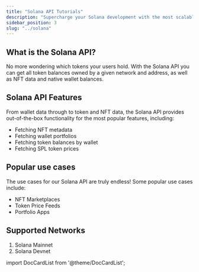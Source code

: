 ```yaml
---
title: "Solana API Tutorials"
description: "Supercharge your Solana development with the most scalable Solana API in Web3. Bring your projects to market at speed using Moralis’ Solana API!"
sidebar_position: 3
slug: "../solana"
---
```


## What is the Solana API?

No more wondering which tokens your users hold. With the Solana API you can get all token balances owned by a given network and address, as well as NFT data and native wallet balances.

## Solana API Features

From wallet data through to token and NFT data, the Solana API provides out-of-the-box functionality for the most popular features, including:

- Fetching NFT metadata
- Fetching wallet portfolios
- Fetching token balances by wallet
- Fetching SPL token prices

## Popular use cases

The use cases for our Solana API are truly endless! Some popular use cases include:

- NFT Marketplaces
- Token Price Feeds
- Portfolio Apps

## Supported Networks

1. Solana Mainnet
2. Solana Devnet

import DocCardList from '@theme/DocCardList';

<DocCardList />
